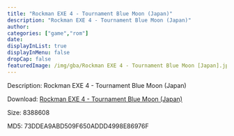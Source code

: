 ```yaml
---
title: "Rockman EXE 4 - Tournament Blue Moon (Japan)"
description: "Rockman EXE 4 - Tournament Blue Moon (Japan)"
author: 
categories: ["game","rom"]
date: 
displayInList: true
displayInMenu: false
dropCap: false
featuredImage: /img/gba/Rockman EXE 4 - Tournament Blue Moon [Japan].jpg
---
```


Description: Rockman EXE 4 - Tournament Blue Moon (Japan)

Download: <a style="text-decoration:underline;" href="https://mega.nz/#!PfYSUAIT!tDwjAZgQGNPdXZjqF01Y_eSKPiLT6KHt6mwUIYUCWMo" target = "_blank" rel = "nofollow" > Rockman EXE 4 - Tournament Blue Moon (Japan)</a>

Size: 8388608

MD5: 73DDEA9ABD509F650ADDD4998E86976F

